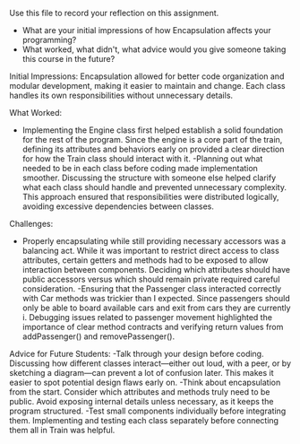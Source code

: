 Use this file to record your reflection on this assignment.

- What are your initial impressions of how Encapsulation affects your programming?
- What worked, what didn't, what advice would you give someone taking this course in the future?

Initial Impressions:
Encapsulation allowed for better code organization and modular development, making it easier to maintain and change. Each class handles its own responsibilities without unnecessary details. 

What Worked:
- Implementing the Engine class first helped establish a solid foundation for the rest of the program. Since the engine is a core part of the train, defining its attributes and behaviors early on provided a clear direction for how the Train class should interact with it.
-Planning out what needed to be in each class before coding made implementation smoother. Discussing the structure with someone else helped clarify what each class should handle and prevented unnecessary complexity. This approach ensured that responsibilities were distributed logically, avoiding excessive dependencies between classes.

Challenges:
- Properly encapsulating while still providing necessary accessors was a balancing act. While it was important to restrict direct access to class attributes, certain getters and methods had to be exposed to allow interaction between components. Deciding which attributes should have public accessors versus which should remain private required careful consideration.
-Ensuring that the Passenger class interacted correctly with Car methods was trickier than I expected. Since passengers should only be able to board available cars and exit from cars they are currently i. Debugging issues related to passenger movement highlighted the importance of clear method contracts and verifying return values from addPassenger() and removePassenger().


Advice for Future Students:
-Talk through your design before coding. Discussing how different classes interact—either out loud, with a peer, or by sketching a diagram—can prevent a lot of confusion later. This makes it easier to spot potential design flaws early on.
-Think about encapsulation from the start. Consider which attributes and methods truly need to be public. Avoid exposing internal details unless necessary, as it keeps the program structured.
-Test small components individually before integrating them. Implementing and testing each class separately before connecting them all in Train was helpful.
